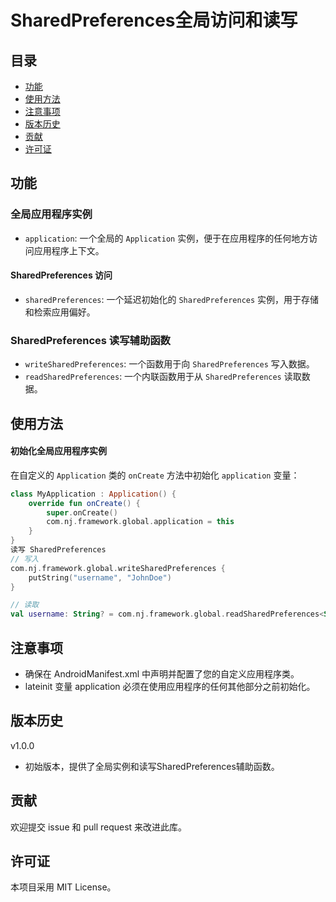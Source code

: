 # SharedPreferences全局访问和读写

## 目录

- [功能](#功能)
- [使用方法](#使用方法)
- [注意事项](#注意事项)
- [版本历史](#版本历史)
- [贡献](#贡献)
- [许可证](#许可证)

## 功能

### 全局应用程序实例

- `application`: 一个全局的 `Application` 实例，便于在应用程序的任何地方访问应用程序上下文。

#### SharedPreferences 访问

- `sharedPreferences`: 一个延迟初始化的 `SharedPreferences` 实例，用于存储和检索应用偏好。

### SharedPreferences 读写辅助函数

- `writeSharedPreferences`: 一个函数用于向 `SharedPreferences` 写入数据。
- `readSharedPreferences`: 一个内联函数用于从 `SharedPreferences` 读取数据。

## 使用方法

#### 初始化全局应用程序实例

在自定义的 `Application` 类的 `onCreate` 方法中初始化 `application` 变量：

```kotlin
class MyApplication : Application() {
    override fun onCreate() {
        super.onCreate()
        com.nj.framework.global.application = this
    }
}
读写 SharedPreferences
// 写入
com.nj.framework.global.writeSharedPreferences {
    putString("username", "JohnDoe")
}

// 读取
val username: String? = com.nj.framework.global.readSharedPreferences<String>("username")
````
## 注意事项
- 确保在 AndroidManifest.xml 中声明并配置了您的自定义应用程序类。
- lateinit 变量 application 必须在使用应用程序的任何其他部分之前初始化。

## 版本历史
v1.0.0
- 初始版本，提供了全局实例和读写SharedPreferences辅助函数。
## 贡献
欢迎提交 issue 和 pull request 来改进此库。

## 许可证
本项目采用 MIT License。